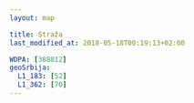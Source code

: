```yaml
---
layout: map

title: Straža
last_modified_at: 2018-05-18T00:19:13+02:00

WDPA: [388812]
geoSrbija:
  L1_183: [52]
  L1_362: [70]
---
```


